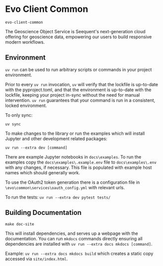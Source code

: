 # Evo Client Common

`evo-client-common`

The Geoscience Object Service is Seequent's next-generation cloud offering for geoscience
data, empowering our users to build responsive modern workflows. 


## Environment

`uv run` can be used to run arbitrary scripts or commands in your project environment.

Prior to every `uv run` invocation, `uv` will verify that the lockfile is up-to-date with the pyproject.toml, 
and that the environment is up-to-date with the lockfile, keeping your project in-sync without the need for manual intervention. 
`uv run` guarantees that your command is run in a consistent, locked environment.

To only sync:

`uv sync`

To make changes to the library or run the examples which will install Jupyter and other development related packages:

`uv run --extra dev [command]`

There are example Jupyter notebooks in `docs\examples`. To run the examples copy the `docs\examples\.example.env` file to 
`docs\examples\.env` with any changes, if necessary. This file is populated with example host names which should 
generally work.

To use the OAuth2 token generation there is a configuration file in `\evo\common\services\oauth_config.yml` with 
relevant urls.


To run the tests:
`uv run --extra dev pytest tests/`

## Building Documentation

`make doc-site`

This will install dependencies, and serves up a webpage with the documentation. You can run `mkdocs` commands directly ensuring all dependencies are installed with `uv run --extra docs mkdocs [command]`.

Example: `uv run --extra docs mkdocs build` which creates a static copy accessed via `site/index.html`.
